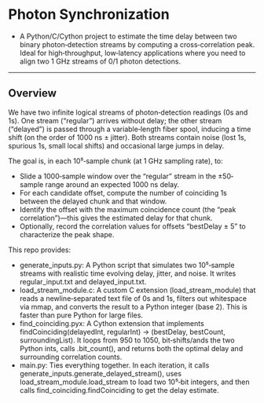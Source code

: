 # Photon Synchronization
 - A Python/C/Cython project to estimate the time delay between two binary photon‐detection streams by computing a cross‐correlation peak. Ideal for high‐throughput, low‐latency applications where you need to align two 1 GHz streams of 0/1 photon detections.
---
## Overview
We have two infinite logical streams of photon‐detection readings (0s and 1s). One stream (“regular”) arrives without delay; the other stream (“delayed”) is passed through a variable‐length fiber spool, inducing a time shift (on the order of 1000 ns ± jitter). Both streams contain noise (lost 1s, spurious 1s, small local shifts) and occasional large jumps in delay.

The goal is, in each 10⁵‐sample chunk (at 1 GHz sampling rate), to:
 - Slide a 1000‐sample window over the “regular” stream in the ±50‐sample range around an expected 1000 ns delay.
 - For each candidate offset, compute the number of coinciding 1s between the delayed chunk and that window.
 - Identify the offset with the maximum coincidence count (the “peak correlation”)—this gives the estimated delay for that chunk.
 - Optionally, record the correlation values for offsets “bestDelay ± 5” to characterize the peak shape.

This repo provides:
 - generate_inputs.py: A Python script that simulates two 10⁵‐sample streams with realistic time evolving delay, jitter, and noise. It writes regular_input.txt and delayed_input.txt.
 - load_stream_module.c: A custom C extension (load_stream_module) that reads a newline‐separated text file of 0s and 1s, filters out whitespace via mmap, and converts the result to a Python integer (base 2). This is faster than pure Python for large files.
 - find_coinciding.pyx: A Cython extension that implements findCoinciding(delayedInt, regularInt) → (bestDelay, bestCount, surroundingList). It loops from 950 to 1050, bit‐shifts/ands the two Python ints, calls .bit_count(), and returns both the optimal delay and surrounding correlation counts.
 - main.py: Ties everything together. In each iteration, it calls generate_inputs.generate_delayed_stream(), uses load_stream_module.load_stream to load two 10⁵‐bit integers, and then calls find_coinciding.findCoinciding to get the delay estimate.
